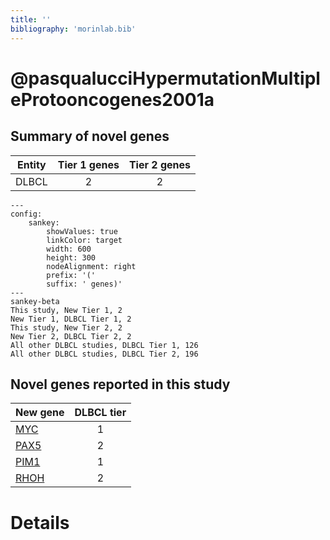 ```yaml
---
title: ''
bibliography: 'morinlab.bib'
---
```


# @pasqualucciHypermutationMultipleProtooncogenes2001a
## Summary of novel genes

|Entity| Tier 1 genes| Tier 2 genes|
|:-:|:-:|:-:|
|DLBCL|2|2|
```mermaid
---
config:
    sankey:
        showValues: true
        linkColor: target
        width: 600
        height: 300
        nodeAlignment: right
        prefix: '('
        suffix: ' genes)'
---
sankey-beta
This study, New Tier 1, 2
New Tier 1, DLBCL Tier 1, 2
This study, New Tier 2, 2
New Tier 2, DLBCL Tier 2, 2
All other DLBCL studies, DLBCL Tier 1, 126
All other DLBCL studies, DLBCL Tier 2, 196
```


## Novel genes reported in this study

|New gene|DLBCL tier|
|:-|:-:|
|[MYC](MYC)|1 |
|[PAX5](PAX5)|2 |
|[PIM1](PIM1)|1 |
|[RHOH](RHOH)|2 |

# Details

